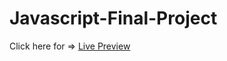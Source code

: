 # Javascript-Final-Project

Click here for => <a href="https://javascript-final-project.glitch.me/">Live Preview</a>

